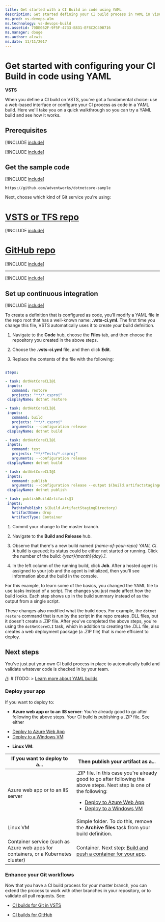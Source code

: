 ```yaml
---
title: Get started with a CI Build in code using YAML
description: Get started defining your CI build process in YAML in Visual Studio Team Services (VSTS) and Team Foundation Server (TFS)
ms.prod: vs-devops-alm
ms.technology: vs-devops-build
ms.assetid: 70DE052F-9F5F-4733-B831-EF8C2C490716
ms.manager: douge
ms.author: alewis
ms.date: 11/11/2017
---
```


# Get started with configuring your CI Build in code using YAML

**VSTS**

When you define a CI build on VSTS, you've got a fundamental choice: use a web-based interface or configure your CI process as code in a YAML build. Here we'll take you on a quick walkthrough so you can try a YAML build and see how it works.

## Prerequisites

[!INCLUDE [include](../_shared/ci-cd-prerequisites-vsts.md)]

[!INCLUDE [include](../_shared/ci-cd-prerequisites-tfs.md)]

## Get the sample code

[!INCLUDE [include](../apps/_shared/get-sample-code-intro.md)]

```
https://github.com/adventworks/dotnetcore-sample
```

Next, choose which kind of Git service you're using:

# [VSTS or TFS repo](#tab/vsts)

[!INCLUDE [include](../apps/_shared/get-sample-code-vsts-tfs-2017-update-2.md)]

# [GitHub repo](#tab/github)

[!INCLUDE [include](../apps/_shared/get-sample-code-github.md)]

---

[!INCLUDE [include](../apps/_shared/get-sample-code-other-repos-vsts.md)]

## Set up continuous integration

[!INCLUDE [include](../_shared/ci-quickstart-intro.md)]

[//]: # (TODO: screenshot to set context)

To create a definition that is configured as code, you'll modify a YAML file in the repo root that has a well-known name: **.vsts-ci.yml**. The first time you change this file, VSTS automatically uses it to create your build defniition.

1. Navigate to the **Code** hub, choose the **Files** tab, and then choose the repository you created in the above steps.

1. Choose the **.vsts-ci.yml** file, and then click **Edit**.

1. Replace the contents of the file with the following:

 ```YAML

steps:

- task: dotNetCoreCLI@1
  inputs:
    command: restore
    projects: "**/*.csproj"
  displayName: dotnet restore

- task: dotNetCoreCLI@1
  inputs:
    command: build
    projects: "**/*.csproj"
    arguments: --configuration release
  displayName: dotnet build

- task: dotNetCoreCLI@1
  inputs:
    command: test 
    projects: "**/*Tests/*.csproj"
    arguments: --configuration release
  displayName: dotnet build

- task: dotNetCoreCLI@1
  inputs:
    command: publish
    arguments: --configuration release --output $(build.artifactstagingdirectory)
  displayName: dotnet publish

- task: publishBuildArtifacts@1
  inputs:
    PathtoPublish: $(Build.ArtifactStagingDirectory)
    ArtifactName: drop
    ArtifactType: Container

```

1. Commit your change to the master branch.

1. Navigate to the **Build and Release** hub.

1. Observe that there's a new build named _{name-of-your-repo} YAML CI_. A build is queued; its status could be either not started or running. Click the number of the build: _{year}{month}{day}.1_.

1. In the left column of the running build, click **Job**. After a hosted agent is assigned to your job and the agent is initialized, then you'll see information about the build in the console.

For this example, to learn some of the basics, you changed the YAML file to use tasks instead of a script. The changes you just made affect how the build looks. Each step shows up in the build summary instead of as the output from a single script.

[//]: # (TODO: SCREENSHOT)

These changes also modified what the build does. For example, the `dotnet restore` command that is run by the script in the repo creates .DLL files, but it doesn't create a .ZIP file. After you've completed the above steps, you're using the `dotNetCoreCLI` task, which in addition to creating the .DLL file, also creates a web deployment package (a .ZIP file) that is more efficient to deploy.

## Next steps

[//]: # (TODO: sort out apps/_shared/ci-web-app-next-steps* and implement here)

You've just put your own CI build process in place to automatically build and validate whatever code is checked in by your team.

[//]: # (TODO: if we don't publish how-to below, I guess we should link to GitHub docs; but that might feel a bit of a stark dropoff, so I guess we have to publish the How To with at least minimal context, which can then link to GitHub docs)
[//]: # (TODO: > [!div class="nextstepaction"])
[//]: # (TODO: > [Learn more about YAML builds](build-yaml.md)

### Deploy your app

If you want to deploy to:

* **Azure web app or to an IIS server**: You're already good to go after following the above steps. Your CI build is publishing a .ZIP file. See either
 - [Deploy to Azure Web App](../apps/cd/deploy-webdeploy-webapps.md)
 - [Deploy to a Windows VM](../apps/cd/deploy-webdeploy-iis-deploygroups.md)

* **Linux VM**: 

[//]: # (TODO: finish)


| If you want to deploy to a... | Then publish your artifact as a...|
|-|-|
| Azure web app or to an IIS server | .ZIP file. In this case you're already good to go after following the above steps. Next step is one of the following: <ul><li>[Deploy to Azure Web App](../apps/cd/deploy-webdeploy-webapps.md)</li><li>[Deploy to a Windows VM](../apps/cd/deploy-webdeploy-iis-deploygroups.md)</li></ul> | 
| Linux VM | Simple folder. To do this, remove the **Archive files** task from your build definition. |
| Container service (such as Azure web apps for containers, or a Kubernetes cluster) | Container. Next step: [Build and push a container for your app](../apps/containers/build.md).|


### Enhance your Git workflows

Now that you have a CI build process for your master branch, you can extend the process to work with other branches in your repository, or to validate all pull requests. See:

* [CI builds for Git in VSTS](../actions/ci-build-git.md)

* [CI builds for GitHub](../actions/ci-build-github.md)
